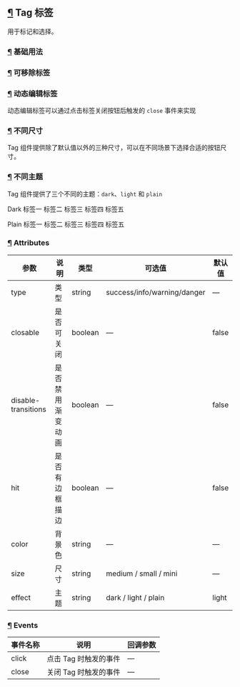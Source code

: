 ## [¶](https://element.eleme.cn/#/zh-CN/component/tag#tag-biao-qian) Tag 标签

用于标记和选择。

### [¶](https://element.eleme.cn/#/zh-CN/component/tag#ji-chu-yong-fa) 基础用法

### [¶](https://element.eleme.cn/#/zh-CN/component/tag#ke-yi-chu-biao-qian) 可移除标签

### [¶](https://element.eleme.cn/#/zh-CN/component/tag#dong-tai-bian-ji-biao-qian) 动态编辑标签

动态编辑标签可以通过点击标签关闭按钮后触发的 `close` 事件来实现

### [¶](https://element.eleme.cn/#/zh-CN/component/tag#bu-tong-chi-cun) 不同尺寸

Tag 组件提供除了默认值以外的三种尺寸，可以在不同场景下选择合适的按钮尺寸。

### [¶](https://element.eleme.cn/#/zh-CN/component/tag#bu-tong-zhu-ti) 不同主题

Tag 组件提供了三个不同的主题：`dark`、`light` 和 `plain`

Dark 标签一 标签二 标签三 标签四 标签五

Plain 标签一 标签二 标签三 标签四 标签五

### [¶](https://element.eleme.cn/#/zh-CN/component/tag#attributes) Attributes

| 参数 | 说明 | 类型 | 可选值 | 默认值 |
| --- | --- | --- | --- | --- |
| type | 类型 | string | success/info/warning/danger | — |
| closable | 是否可关闭 | boolean | — | false |
| disable-transitions | 是否禁用渐变动画 | boolean | — | false |
| hit | 是否有边框描边 | boolean | — | false |
| color | 背景色 | string | — | — |
| size | 尺寸 | string | medium / small / mini | — |
| effect | 主题 | string | dark / light / plain | light |

### [¶](https://element.eleme.cn/#/zh-CN/component/tag#events) Events

| 事件名称 | 说明 | 回调参数 |
| --- | --- | --- |
| click | 点击 Tag 时触发的事件 | — |
| close | 关闭 Tag 时触发的事件 | — |